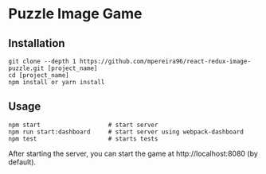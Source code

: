# Puzzle Image Game

## Installation

```
git clone --depth 1 https://github.com/mpereira96/react-redux-image-puzzle.git [project_name]
cd [project_name]
npm install or yarn install
```

## Usage

```
npm start                   # start server
npm run start:dashboard     # start server using webpack-dashboard
npm test                    # starts tests
```
After starting the server, you can start the game at http://localhost:8080 (by default).